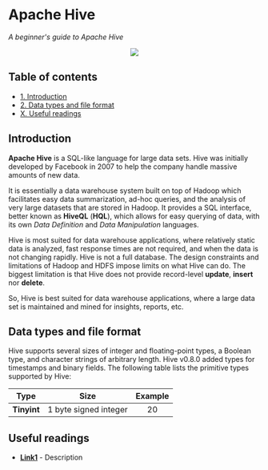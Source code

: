 # Apache Hive
*A beginner's guide to Apache Hive*

<p align="middle">
<img src="http://link.png" />
</p>

## Table of contents

- [1. Introduction](#introduction)
- [2. Data types and file format](#data-types-and-file-format)
- [X. Useful readings](#useful-readings)

## Introduction

**Apache Hive** is a SQL-like language for large data sets. Hive was initially developed by Facebook in 2007 to help the company handle massive amounts of new data. 

It is essentially a data warehouse system built on top of Hadoop which facilitates easy data summarization, ad-hoc queries, and the analysis of very large datasets that are stored in Hadoop. It provides a SQL interface, better known as **HiveQL** (**HQL**), which allows for easy querying of data, with its own *Data Definition* and *Data Manipulation* languages.

Hive is most suited for data warehouse applications, where relatively static data is analyzed, fast response times are not required, and when the data is not changing rapidly. Hive is not a full database. The design constraints and limitations of Hadoop and HDFS impose limits on what Hive can do. The biggest limitation is that Hive does not provide record-level **update**, **insert** nor **delete**.

So, Hive is best suited for data warehouse applications, where a large data set is maintained and mined for insights, reports, etc.

## Data types and file format

Hive supports several sizes of integer and floating-point types, a Boolean type, and character strings of arbitrary length. Hive v0.8.0 added types for timestamps and binary fields.
The following table lists the primitive types supported by Hive:

| **Type** | **Size** | **Example** |
| :---: | :---: | :---: |
| **Tinyint** | 1 byte signed integer | 20 |
## Useful readings

- [**Link1**](https:link1.com) - Description
